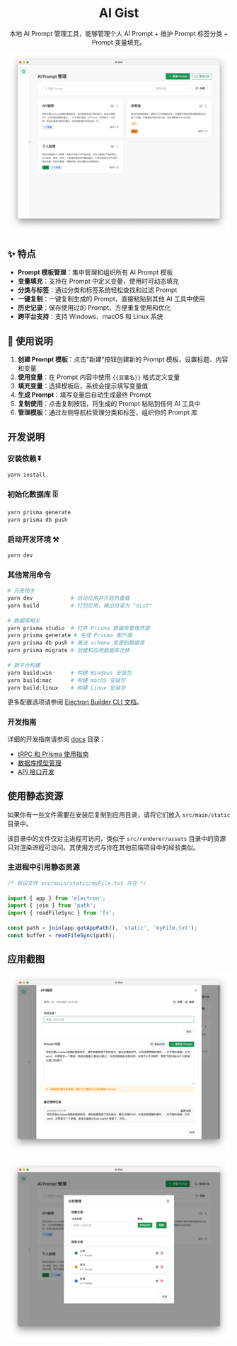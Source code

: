 <div align="center">

# AI Gist

本地 AI Prompt 管理工具，能够管理个人 AI Prompt + 维护 Prompt 标签分类 + Prompt 变量填充。

</div>

![](docs/images/image01.png?v=2)

## ✨ 特点

- **Prompt 模板管理**：集中管理和组织所有 AI Prompt 模板
- **变量填充**：支持在 Prompt 中定义变量，使用时可动态填充
- **分类与标签**：通过分类和标签系统轻松查找和过滤 Prompt
- **一键复制**：一键复制生成的 Prompt，直接粘贴到其他 AI 工具中使用
- **历史记录**：保存使用过的 Prompt，方便重复使用和优化
- **跨平台支持**：支持 Windows、macOS 和 Linux 系统

## 🚀 使用说明

1. **创建 Prompt 模板**：点击"新建"按钮创建新的 Prompt 模板，设置标题、内容和变量
2. **使用变量**：在 Prompt 内容中使用 `{{变量名}}` 格式定义变量
3. **填充变量**：选择模板后，系统会提示填写变量值
4. **生成 Prompt**：填写变量后自动生成最终 Prompt
5. **复制使用**：点击复制按钮，将生成的 Prompt 粘贴到任何 AI 工具中
6. **管理模板**：通过左侧导航栏管理分类和标签，组织你的 Prompt 库

## 开发说明

### 安装依赖 ⏬

```bash
yarn install
```

### 初始化数据库 🗄️

```bash
yarn prisma generate
yarn prisma db push
```

### 启动开发环境 ⚒️

```bash
yarn dev
```

### 其他常用命令

```bash
# 开发相关
yarn dev            # 启动应用并开启热重载
yarn build          # 打包应用，输出目录为 "dist"

# 数据库相关
yarn prisma studio  # 打开 Prisma 数据库管理界面
yarn prisma generate # 生成 Prisma 客户端
yarn prisma db push # 推送 schema 变更到数据库
yarn prisma migrate # 创建和应用数据库迁移

# 跨平台构建
yarn build:win      # 构建 Windows 安装包
yarn build:mac      # 构建 macOS 安装包
yarn build:linux    # 构建 Linux 安装包
```

更多配置选项请参阅 [Electron Builder CLI 文档](https://www.electron.build/cli.html)。

### 开发指南

详细的开发指南请参阅 [docs](./docs) 目录：

- [tRPC 和 Prisma 使用指南](./docs/trpc-prisma-guide.md)
- [数据库模型管理](./docs/database-models.md)
- [API 接口开发](./docs/api-development.md)

## 使用静态资源

如果你有一些文件需要在安装后复制到应用目录，请将它们放入 `src/main/static` 目录中。

该目录中的文件仅对主进程可访问，类似于 `src/renderer/assets` 目录中的资源只对渲染进程可访问。其使用方式与你在其他前端项目中的经验类似。

### 主进程中引用静态资源

```ts
/* 假设文件 src/main/static/myFile.txt 存在 */

import { app } from 'electron';
import { join } from 'path';
import { readFileSync } from 'fs';

const path = join(app.getAppPath(), 'static', 'myFile.txt');
const buffer = readFileSync(path);
```

## 应用截图

![](docs/images/image02.png?v=2)

![](docs/images/image03.png?v=2)
